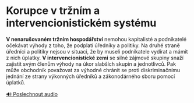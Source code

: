 # Korupce v tržním a intervencionistickém systému

**V nenarušovaném tržním hospodářství** nemohou kapitalisté a podnikatelé očekávat výhody z toho, že podplatí úředníky a politiky. Na druhé straně úředníci a politiky nejsou v situaci, že by museli podnikatele vydírat a mámit z nich úplatky. **V intervencionistické zemi** se silné zájmové skupiny snaží zajistit svým členům výhody na úkor slabších skupin a jednotlivců. Pak může obchodník považovat za výhodné chránit se proti diskriminačnímu jednání ze strany výkonných úředníků a zákonodárného sboru pomocí úplatků.

[🔊 Poslechnout audio](/data/7-paragraphs/audio/chapter_56/para_005-V-nenaruovanm-trnm-hospodstv-nemohou-kapita.mp3)